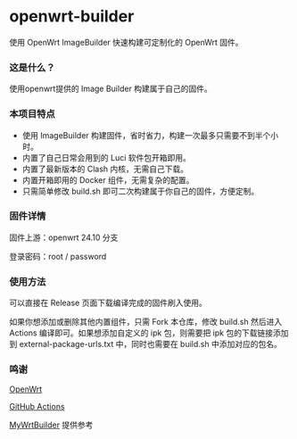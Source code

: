 # openwrt-builder
使用 OpenWrt ImageBuilder 快速构建可定制化的 OpenWrt 固件。

### 这是什么？

使用openwrt提供的 Image Builder 构建属于自己的固件。

### 本项目特点

* 使用 ImageBuilder 构建固件，省时省力，构建一次最多只需要不到半个小时。
* 内置了自己日常会用到的 Luci 软件包开箱即用。
* 内置了最新版本的 Clash 内核，无需自己下载。
* 内置开箱即用的 Docker 组件，无需复杂的配置。
* 只需简单修改 build.sh 即可二次构建属于你自己的固件，方便定制。

### 固件详情

固件上游：openwrt 24.10 分支

登录密码：root / password



### 使用方法

可以直接在 Release 页面下载编译完成的固件刷入使用。

如果你想添加或删除其他内置组件，只需 Fork 本仓库，修改 build.sh 然后进入 Actions 编译即可。如果想添加自定义的 ipk 包，则需要把 ipk 包的下载链接添加到 external-package-urls.txt 中，同时也需要在 build.sh 中添加对应的包名。

### 鸣谢

[OpenWrt](https://github.com/openwrt/openwrt/)

[GitHub Actions](https://github.com/features/actions)

[MyWrtBuilder](https://github.com/Revincx/MyWrtBuilder) 提供参考
